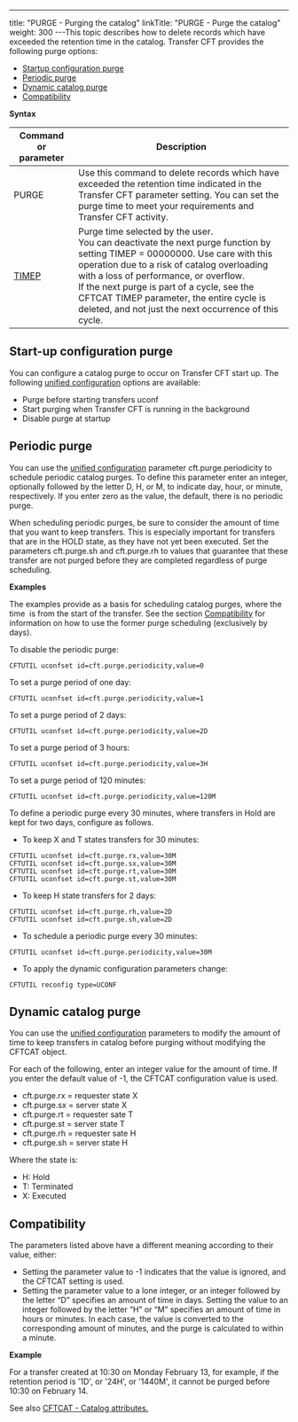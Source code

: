 ---
title: "PURGE  - Purging the catalog"
linkTitle: "PURGE - Purge the catalog"
weight: 300
---This topic describes how to delete records which have exceeded the retention
time in the catalog. Transfer CFT provides the following purge options:

* [Startup configuration purge](#Startup)
* [Periodic purge](#Periodic)
* [Dynamic catalog purge](#Dynamic)
* [Compatibility](#Compatib)

********Syntax********


| Command or parameter  | Description  |
| --- | --- |
| PURGE  | Use this command to delete records which have exceeded the retention time indicated in the Transfer CFT parameter setting. You can set the purge time to meet your requirements and Transfer CFT activity.  |
|  [TIMEP](../../../c_intro_userinterfaces/command_summary/parameter_intro/timep) | Purge time selected by the user.<br/> You can deactivate the next purge function by setting TIMEP = 00000000. Use care with this operation due to a risk of catalog overloading with a loss of performance, or overflow.<br/> If the next purge is part of a cycle, see the CFTCAT TIMEP parameter, the entire cycle is deleted, and not just the next occurrence of this cycle. |


<span id="Startup"></span>

## Start-up configuration purge

You can configure a catalog purge to occur on Transfer CFT start up. The following [unified configuration](../../uconf/uconf_parameters) options are available:

* Purge before starting transfers uconf
* Start purging when Transfer CFT is running in the background
* Disable purge at startup

<span id="Periodic"></span>

## Periodic purge

You can use the [unified configuration](../../uconf/uconf_parameters) parameter cft.purge.periodicity to schedule periodic catalog purges. To define this parameter enter an integer, optionally followed by the letter D, H, or M, to indicate day, hour, or minute, respectively. If you enter zero as the value, the default, there is no periodic purge.

When scheduling periodic purges, be sure to consider the amount of time that you want to keep transfers. This is especially important for transfers that are in the HOLD state, as they have not yet been executed. Set the parameters cft.purge.sh and cft.purge.rh to values that guarantee that these transfer are not purged before they are completed regardless of purge scheduling.

********Examples********

The examples provide as a basis for scheduling catalog purges, where the time  is from the start of the transfer. See the section [Compatibility](#Compatib) for information on how to use the former purge scheduling (exclusively by days).

To disable the periodic purge:

```
CFTUTIL uconfset id=cft.purge.periodicity,value=0
```

To set a purge period of one day:

```
CFTUTIL uconfset id=cft.purge.periodicity,value=1
```

To set a purge period of 2 days:

```
CFTUTIL uconfset id=cft.purge.periodicity,value=2D
```

To set a purge period of 3 hours:

```
CFTUTIL uconfset id=cft.purge.periodicity,value=3H
```

To set a purge period of 120 minutes:

```
CFTUTIL uconfset id=cft.purge.periodicity,value=120M
```

To define a periodic purge every 30 minutes, where transfers in Hold are kept for two days, configure as follows.

* To keep X and T states transfers for 30 minutes:

```
CFTUTIL uconfset id=cft.purge.rx,value=30M
CFTUTIL uconfset id=cft.purge.sx,value=30M
CFTUTIL uconfset id=cft.purge.rt,value=30M
CFTUTIL uconfset id=cft.purge.st,value=30M
```

* To keep H state transfers for 2 days:

```
CFTUTIL uconfset id=cft.purge.rh,value=2D
CFTUTIL uconfset id=cft.purge.sh,value=2D
```

* To schedule a periodic purge every 30 minutes:

```
CFTUTIL uconfset id=cft.purge.periodicity,value=30M
```

* To apply the dynamic configuration parameters change:

```
CFTUTIL reconfig type=UCONF
```
<span id="Dynamic"></span>

## Dynamic catalog purge

You can use the [unified configuration](../../uconf/uconf_parameters) parameters to modify the amount of time to keep transfers in catalog before purging without modifying the CFTCAT object.

For each of the following, enter an integer value for the amount of time. If you enter the default value of -1, the CFTCAT configuration value is used.

* cft.purge.rx = requester state X
* cft.purge.sx = server state X
* cft.purge.rt = requester sate T
* cft.purge.st = server state T
* cft.purge.rh = requester sate H
* cft.purge.sh = server state H

Where the state is:

* H: Hold
* T: Terminated
* X: Executed

<span id="Compatib"></span>

## Compatibility

The parameters listed above have a different meaning according to their value, either:

* Setting the parameter value to -1 indicates that the value is ignored, and the CFTCAT setting is used.
* Setting the parameter value to a lone integer, or an integer followed by the letter “D” specifies an amount of time in days. Setting the value to an integer followed by the letter “H” or “M” specifies an amount of time in hours or minutes. In each case, the value is converted to the corresponding amount of minutes, and the purge is calculated to within a minute.

****Example****

For a transfer created at 10:30 on Monday February 13, for example, if the retention period is '1D', or '24H', or '1440M', it cannot be purged before 10:30 on February 14.

See also [CFTCAT - Catalog attributes.](../../../c_intro_userinterfaces/web_copilot_ui/conf_intro/cftcat)

